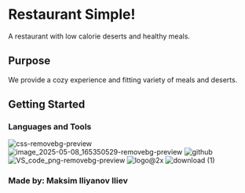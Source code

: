 # Restaurant Simple!
 
 
A restaurant with low calorie deserts and healthy meals.
 
## Purpose
 
We provide a cozy experience and fitting variety of meals and deserts.
 
## Getting Started
 
### Languages and Tools
![css-removebg-preview](https://github.com/user-attachments/assets/96da624e-0f93-4af6-ae27-cc6143976a95)
![image_2025-05-08_165350529-removebg-preview](https://github.com/user-attachments/assets/0487062d-a1e1-4862-9727-7df3a9bc1282)
![github](https://github.com/user-attachments/assets/3d5dec23-a40c-4d1f-a34f-68b10317b14e)
![VS_code_png-removebg-preview](https://github.com/user-attachments/assets/0194bdea-69f3-4449-994f-75cb5317030f)
![logo@2x](https://github.com/user-attachments/assets/ad6f2baf-e1ec-450e-895e-fed187468d7e)
![download (1)](https://github.com/user-attachments/assets/5a61f35a-f250-4ea1-a27d-5a206b8882e6)
 
 ### Made by: Maksim Iliyanov Iliev
